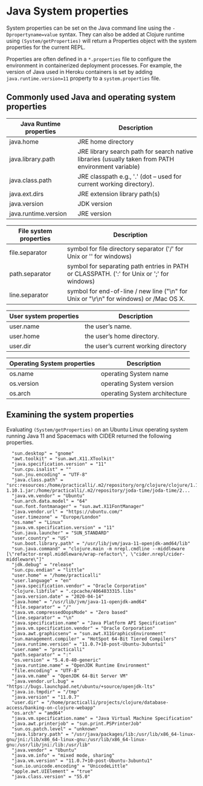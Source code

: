 # Java System properties
System properties can be set on the Java command line using the `-Dpropertyname=value` syntax. They can also be added at Clojure runtime using `(System/getProperties)` will return a Properties object with the system properties for the current REPL.

Properties are often defined in a `*.properties` file to configure the environment in containerized deployment processes.  For example, the version of Java used in Heroku containers is set by adding `java.runtime.version=11` property to a `system.properties` file.


## Commonly used Java and operating system properties

| Java Runtime properties | Description                                                                                        |
|-------------------------|----------------------------------------------------------------------------------------------------|
| java.home               | JRE home directory                                                                                 |
| java.library.path       | JRE library search path for search native libraries (usually taken from PATH environment variable) |
| java.class.path         | JRE classpath e.g., '.' (dot – used for current working directory).                                |
| java.ext.dirs           | JRE extension library path(s)                                                                      |
| java.version            | JDK version
| java.runtime.version    | JRE version

| File system properties | Description                                                                                        |
|------------------------|----------------------------------------------------------------------------------------------------|
| file.separator         | symbol for file directory separator ('/' for Unix or '\' for windows)                              |
| path.separator         | symbol for separating path entries in PATH or CLASSPATH. (':' for Unix or ';' for windows)         |
| line.separator         | symbol for end-of-line / new line ("\n" for Unix or "\r\n" for windows) or /Mac OS X. |

| User system properties | Description                          |
|------------------------|--------------------------------------|
| user.name              | the user’s name.                     |
| user.home              | the user’s home directory.           |
| user.dir               | the user’s current working directory |

| Operating System properties | Description                   |
|-----------------------------|-------------------------------|
| os.name                     | operating System name         |
| os.version                  | operating System version      |
| os.arch                     | operating System architecture |


## Examining the system properties
Evaluating  `(System/getProperties)` on an Ubuntu Linux operating system running Java 11 and Spacemacs with CIDER returned the following properties.

```
  "sun.desktop" = "gnome"
  "awt.toolkit" = "sun.awt.X11.XToolkit"
  "java.specification.version" = "11"
  "sun.cpu.isalist" = ""
  "sun.jnu.encoding" = "UTF-8"
  "java.class.path" = "src:resources:/home/practicalli/.m2/repository/org/clojure/clojure/1.10.1/clojure-1.10.1.jar:/home/practicalli/.m2/repository/joda-time/joda-time/2...
  "java.vm.vendor" = "Ubuntu"
  "sun.arch.data.model" = "64"
  "sun.font.fontmanager" = "sun.awt.X11FontManager"
  "java.vendor.url" = "https://ubuntu.com/"
  "user.timezone" = "Europe/London"
  "os.name" = "Linux"
  "java.vm.specification.version" = "11"
  "sun.java.launcher" = "SUN_STANDARD"
  "user.country" = "US"
  "sun.boot.library.path" = "/usr/lib/jvm/java-11-openjdk-amd64/lib"
  "sun.java.command" = "clojure.main -m nrepl.cmdline --middleware [\"refactor-nrepl.middleware/wrap-refactor\", \"cider.nrepl/cider-middleware\"]"
  "jdk.debug" = "release"
  "sun.cpu.endian" = "little"
  "user.home" = "/home/practicalli"
  "user.language" = "en"
  "java.specification.vendor" = "Oracle Corporation"
  "clojure.libfile" = ".cpcache/4064833315.libs"
  "java.version.date" = "2020-04-14"
  "java.home" = "/usr/lib/jvm/java-11-openjdk-amd64"
  "file.separator" = "/"
  "java.vm.compressedOopsMode" = "Zero based"
  "line.separator" = "\n"
  "java.specification.name" = "Java Platform API Specification"
  "java.vm.specification.vendor" = "Oracle Corporation"
  "java.awt.graphicsenv" = "sun.awt.X11GraphicsEnvironment"
  "sun.management.compiler" = "HotSpot 64-Bit Tiered Compilers"
  "java.runtime.version" = "11.0.7+10-post-Ubuntu-3ubuntu1"
  "user.name" = "practicalli"
  "path.separator" = ":"
  "os.version" = "5.4.0-40-generic"
  "java.runtime.name" = "OpenJDK Runtime Environment"
  "file.encoding" = "UTF-8"
  "java.vm.name" = "OpenJDK 64-Bit Server VM"
  "java.vendor.url.bug" = "https://bugs.launchpad.net/ubuntu/+source/openjdk-lts"
  "java.io.tmpdir" = "/tmp"
  "java.version" = "11.0.7"
  "user.dir" = "/home/practicalli/projects/clojure/database-access/banking-on-clojure-webapp"
  "os.arch" = "amd64"
  "java.vm.specification.name" = "Java Virtual Machine Specification"
  "java.awt.printerjob" = "sun.print.PSPrinterJob"
  "sun.os.patch.level" = "unknown"
  "java.library.path" = "/usr/java/packages/lib:/usr/lib/x86_64-linux-gnu/jni:/lib/x86_64-linux-gnu:/usr/lib/x86_64-linux-gnu:/usr/lib/jni:/lib:/usr/lib"
  "java.vendor" = "Ubuntu"
  "java.vm.info" = "mixed mode, sharing"
  "java.vm.version" = "11.0.7+10-post-Ubuntu-3ubuntu1"
  "sun.io.unicode.encoding" = "UnicodeLittle"
  "apple.awt.UIElement" = "true"
  "java.class.version" = "55.0"
```
